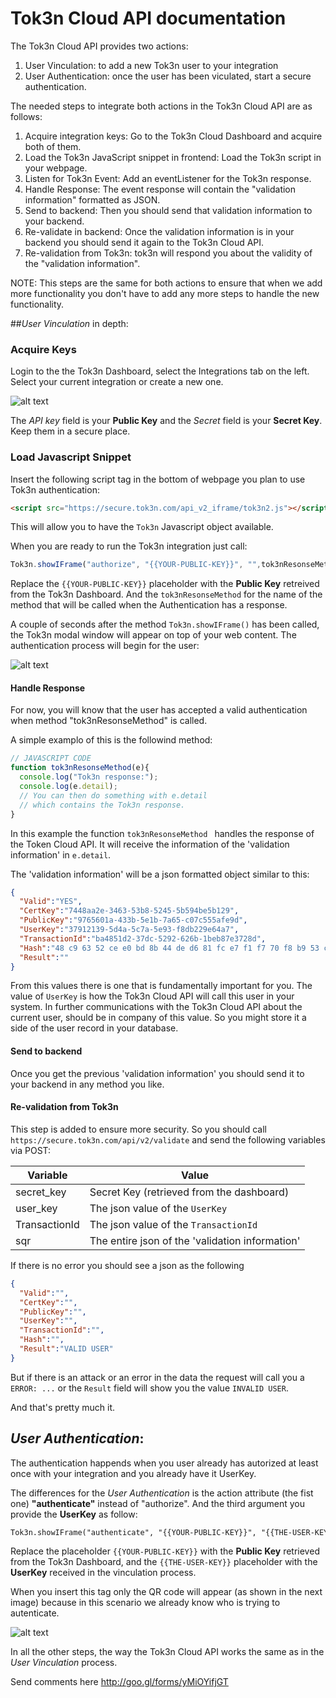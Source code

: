 # Tok3n Cloud API documentation
The Tok3n Cloud API provides two actions:

1. User Vinculation: to add a new Tok3n user to your integration
2. User Authentication: once the user has been viculated, start a  secure authentication.

The needed steps to integrate both actions in the Tok3n Cloud API are as follows:

1. Acquire integration keys: Go to the Tok3n Cloud Dashboard and acquire both of them.
2. Load the Tok3n JavaScript snippet in frontend: Load the Tok3n script in your webpage.
3. Listen for Tok3n Event: Add an eventListener for the Tok3n response.
4. Handle Response: The event response will contain the "validation information" formatted as JSON.
5. Send to backend: Then you should send that validation information to your backend.
6. Re-validate in backend: Once the validation information is in your backend you should send it again to the Tok3n Cloud API.
7. Re-validation from Tok3n: tok3n will respond you about the validity of the "validation information".

NOTE: This steps are the same for both actions to ensure that when we add more functionality you don't have to add any more steps to handle the new functionality.

##*User Vinculation* in depth:
### Acquire Keys

Login to the the Tok3n Dashboard, select the Integrations tab on the left. Select your current integration or create a new one.

![alt text](https://raw.githubusercontent.com/Tok3n/CloudDocumentation/master/API/keys.png "Adquire Keys")

The *API key* field is your **Public Key** and the *Secret* field is your **Secret Key**. Keep them in a secure place.

### Load Javascript Snippet
Insert the following script tag in the bottom of webpage you plan to use Tok3n authentication:

```html
<script src="https://secure.tok3n.com/api_v2_iframe/tok3n2.js"></script>
```

This will allow you to have the `Tok3n` Javascript object available. 

When you are ready to run the Tok3n integration just call:

```javascript
Tok3n.showIFrame("authorize", "{{YOUR-PUBLIC-KEY}}", "",tok3nResonseMethod);
```

Replace the `{{YOUR-PUBLIC-KEY}}` placeholder with the **Public Key** retreived from the Tok3n Dashboard. And the `tok3nResonseMethod` for the name of the method that will be called when the Authentication has a response.

A couple of seconds after the method `Tok3n.showIFrame()` has been called, the Tok3n modal window will appear on top of your web content. The authentication process will begin for the user:

![alt text](https://raw.githubusercontent.com/Tok3n/CloudDocumentation/master/API/login1.png "Login 1")

#### Handle Response

For now, you will know that the user has accepted a valid authentication when method "tok3nResonseMethod" is called.

A simple examplo of this is the followind method:

```javascript
// JAVASCRIPT CODE
function tok3nResonseMethod(e){
  console.log("Tok3n response:");
  console.log(e.detail);
  // You can then do something with e.detail
  // which contains the Tok3n response.
}

```

In this example the function `tok3nResonseMethod ` handles the response of the Token Cloud API. It will receive the information of the 'validation information' in `e.detail`.

The 'validation information' will be a json formatted object similar to this:

```json
{
  "Valid":"YES",
  "CertKey":"7448aa2e-3463-53b8-5245-5b594be5b129",
  "PublicKey":"9765601a-433b-5e1b-7a65-c07c555afe9d",
  "UserKey":"37912139-5d4a-5c7a-5e93-f8db229e64a7",
  "TransactionId":"ba4851d2-37dc-5292-626b-1beb87e3728d",
  "Hash":"48 c9 63 52 ce e0 bd 8b 44 de d6 81 fc e7 f1 f7 70 f8 b9 53 c2 c8 9a fe d0 9f 0b f8 6b fc aa 93",
  "Result":""
}
```

From this values there is one that is fundamentally important for you. The value of `UserKey` is how the Tok3n Cloud API will call this user in your system. In further communications with the Tok3n Cloud API about the current user, should be in company of this value. So you might store it a side of the user record in your database.

#### Send to backend
Once you get the previous 'validation information' you should send it to your backend in any method you like.

#### Re-validation from Tok3n
This step is added to ensure more security. So you should call 
`https://secure.tok3n.com/api/v2/validate` and send the following variables via POST:

| Variable      | Value                                             | 
| ------------- | ------------------------------------------------- | 
| secret_key    | Secret Key (retrieved from the dashboard)           |
| user_key      | The json value of the `UserKey`                   |
| TransactionId | The json value of the `TransactionId`             |
| sqr           | The entire json of the 'validation information'   |

If there is no error you should see a json as the following

```json
{
  "Valid":"",
  "CertKey":"",
  "PublicKey":"",
  "UserKey":"",
  "TransactionId":"",
  "Hash":"",
  "Result":"VALID USER"
}
```

But if there is an attack or an error in the data the request will call you a `ERROR: ...` or the `Result` field will show you the value `INVALID USER`.

And that's pretty much it. 

## *User Authentication*:
The authentication happends when you user already has autorized at least once with your integration and you already have it UserKey.

The differences for the *User Authentication* is the action attribute (the fist one) **"authenticate"** instead of "authorize". And the third argument you provide the **UserKey** as follow:

```html
Tok3n.showIFrame("authenticate", "{{YOUR-PUBLIC-KEY}}", "{{THE-USER-KEY}}", tok3nResonseMethod);
```

Replace the placeholder `{{YOUR-PUBLIC-KEY}}` with the **Public Key** retrieved from the Tok3n Dashboard, and the `{{THE-USER-KEY}}` placeholder with the **UserKey** received in the vinculation process.

When you insert this tag only the QR code will appear (as shown in the next image) because in this scenario we already know who is trying to autenticate.

![alt text](https://raw.githubusercontent.com/Tok3n/CloudDocumentation/master/API/login2.png "Login 2")

In all the other steps, the way the Tok3n Cloud API works the same as in the *User Vinculation* process.

Send comments here http://goo.gl/forms/yMiOYifjGT
